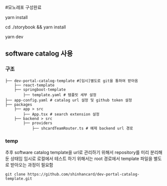#모노레포 구성완료

yarn install

cd ./storybook && yarn install

yarn dev


## software catalog 사용

### 구조
```
├── dev-portal-catalog-template #[임시]별도로 git을 통하여 받아옴 
    ├── react-template
    ├── springboot-template
        ├── template.yaml # 템플릿 세부 설정
├── app-config.yaml # catalog url 설정 및 github token 설정
├── packages
    ├── app > src
        ├── App.tsx # search extension 설정
    ├── backend > src
        ├── providers
            ├── shcardTeamRouter.ts # 예제 backend url 경로
```

### temp
추후 software catalog template을 url로 관리하기 위해서
repository를 미리 분리해둔 상태임
임시로 로컬에서 테스트 하기 위해서는
root 경로에서 template 파일을 별도로 받아오는 과정이 필요함
```
git clone https://github.com/shinhancard/dev-portal-catalog-template.git
```